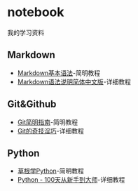 # notebook
我的学习资料

## Markdown
- [Markdown基本语法](https://github.com/younghz/Markdown)-简明教程
- [Markdown语法说明简体中文版](http://wow.kuapp.com/markdown/)-详细教程

## Git&Github
- [Git简明指南](https://www.runoob.com/manual/git-guide/)-简明教程
- [Git的奇技淫巧](https://github.com/521xueweihan/git-tips)-详细教程

## Python
- [草根学Python](https://www.readwithu.com)-简明教程
- [Python - 100天从新手到大师](https://github.com/jackfrued/Python-100-Days)-详细教程

